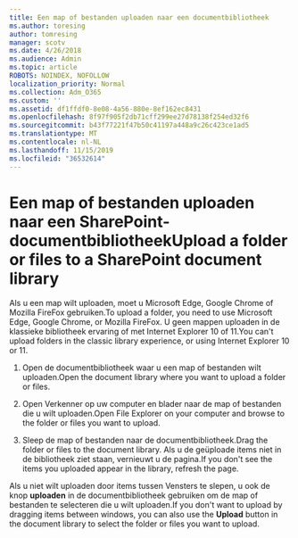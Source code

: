 ```yaml
---
title: Een map of bestanden uploaden naar een documentbibliotheek
ms.author: toresing
author: tomresing
manager: scotv
ms.date: 4/26/2018
ms.audience: Admin
ms.topic: article
ROBOTS: NOINDEX, NOFOLLOW
localization_priority: Normal
ms.collection: Adm_O365
ms.custom: ''
ms.assetid: df1ffdf0-8e08-4a56-880e-8ef162ec8431
ms.openlocfilehash: 8f97f905f2db71cff299ee27d78138f254ed32f6
ms.sourcegitcommit: b43f77221f47b50c41197a448a9c26c423ce1ad5
ms.translationtype: MT
ms.contentlocale: nl-NL
ms.lasthandoff: 11/15/2019
ms.locfileid: "36532614"
---
```

# <a name="upload-a-folder-or-files-to-a-sharepoint-document-library"></a><span data-ttu-id="8e877-102">Een map of bestanden uploaden naar een SharePoint-documentbibliotheek</span><span class="sxs-lookup"><span data-stu-id="8e877-102">Upload a folder or files to a SharePoint document library</span></span>

<span data-ttu-id="8e877-103">Als u een map wilt uploaden, moet u Microsoft Edge, Google Chrome of Mozilla FireFox gebruiken.</span><span class="sxs-lookup"><span data-stu-id="8e877-103">To upload a folder, you need to use Microsoft Edge, Google Chrome, or Mozilla FireFox.</span></span> <span data-ttu-id="8e877-104">U geen mappen uploaden in de klassieke bibliotheek ervaring of met Internet Explorer 10 of 11.</span><span class="sxs-lookup"><span data-stu-id="8e877-104">You can't upload folders in the classic library experience, or using Internet Explorer 10 or 11.</span></span>
  
1. <span data-ttu-id="8e877-105">Open de documentbibliotheek waar u een map of bestanden wilt uploaden.</span><span class="sxs-lookup"><span data-stu-id="8e877-105">Open the document library where you want to upload a folder or files.</span></span>
    
2. <span data-ttu-id="8e877-106">Open Verkenner op uw computer en blader naar de map of bestanden die u wilt uploaden.</span><span class="sxs-lookup"><span data-stu-id="8e877-106">Open File Explorer on your computer and browse to the folder or files you want to upload.</span></span>
    
3. <span data-ttu-id="8e877-107">Sleep de map of bestanden naar de documentbibliotheek.</span><span class="sxs-lookup"><span data-stu-id="8e877-107">Drag the folder or files to the document library.</span></span> <span data-ttu-id="8e877-108">Als u de geüploade items niet in de bibliotheek ziet staan, vernieuwt u de pagina.</span><span class="sxs-lookup"><span data-stu-id="8e877-108">If you don't see the items you uploaded appear in the library, refresh the page.</span></span> 
    
<span data-ttu-id="8e877-109">Als u niet wilt uploaden door items tussen Vensters te slepen, u ook de knop **uploaden** in de documentbibliotheek gebruiken om de map of bestanden te selecteren die u wilt uploaden.</span><span class="sxs-lookup"><span data-stu-id="8e877-109">If you don't want to upload by dragging items between windows, you can also use the **Upload** button in the document library to select the folder or files you want to upload.</span></span> 
  

